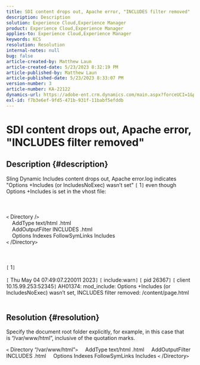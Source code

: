 ```yaml
---
title: SDI content drops out, Apache error, "INCLUDES filter removed"
description: Description
solution: Experience Cloud,Experience Manager
product: Experience Cloud,Experience Manager
applies-to: Experience Cloud,Experience Manager
keywords: KCS
resolution: Resolution
internal-notes: null
bug: false
article-created-by: Matthew Laun
article-created-date: 5/23/2023 8:32:19 PM
article-published-by: Matthew Laun
article-published-date: 5/23/2023 8:33:07 PM
version-number: 3
article-number: KA-22122
dynamics-url: https://adobe-ent.crm.dynamics.com/main.aspx?forceUCI=1&pagetype=entityrecord&etn=knowledgearticle&id=72bd3ce5-a8f9-ed11-8849-6045bd0065b6
exl-id: f7b3e6ef-9fd5-471b-931f-11babf5efddb
---
```

# SDI content drops out, Apache error, "INCLUDES filter removed"

## Description {#description}

Sling Dynamic Includes content drops out, Apache error.log indicates "Options +Includes (or IncludesNoExec) wasn’t set" `[` 1`]`  even though Options +Includes is set in the vhost file:<br><br> <br><br>`<` Directory /`>` 
<br>    AddType text/html .html
<br>    AddOutputFilter INCLUDES .html
<br>    Options Indexes FollowSymLinks Includes
<br>`<` /Directory`>` <br><br> <br><br>`[` 1`]` <br><br>`[` Thu May 04 07:49:07.220011 2023`]`  `[` include:warn`]`  `[` pid 26367`]`  `[` client 10.15.99.253:52345`]`  AH01374: mod_include: Options +Includes (or IncludesNoExec) wasn’t set, INCLUDES filter removed: /content/page.html
<br> 

## Resolution {#resolution}


Specify the document root folder explicitly, for example, in this case that is “/var/www/html”, inclusive of the quotation marks.

`<` Directory “/var/www/html”`>` 
    AddType text/html .html
    AddOutputFilter INCLUDES .html
    Options Indexes FollowSymLinks Includes
`<` /Directory`>`
